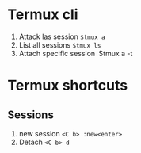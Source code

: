 # Termux cli
1. Attack las session
`$tmux a`
2. List all sessions
`$tmux ls`
3. Attach specific session`
`$tmux a -t <session-name>

# Termux shortcuts

 ## Sessions
 1. new session
`<C b> :new<enter>`
2. Detach 
`<C b> d`

